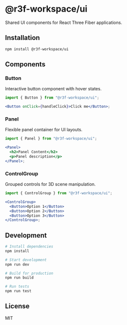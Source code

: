 # @r3f-workspace/ui

Shared UI components for React Three Fiber applications.

## Installation

```bash
npm install @r3f-workspace/ui
```

## Components

### Button

Interactive button component with hover states.

```jsx
import { Button } from "@r3f-workspace/ui";

<Button onClick={handleClick}>Click me</Button>;
```

### Panel

Flexible panel container for UI layouts.

```jsx
import { Panel } from "@r3f-workspace/ui";

<Panel>
  <h2>Panel Content</h2>
  <p>Panel description</p>
</Panel>;
```

### ControlGroup

Grouped controls for 3D scene manipulation.

```jsx
import { ControlGroup } from "@r3f-workspace/ui";

<ControlGroup>
  <Button>Option 1</Button>
  <Button>Option 2</Button>
  <Button>Option 3</Button>
</ControlGroup>;
```

## Development

```bash
# Install dependencies
npm install

# Start development
npm run dev

# Build for production
npm run build

# Run tests
npm run test
```

## License

MIT
